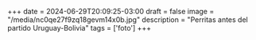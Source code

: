 +++
date = 2024-06-29T20:09:25-03:00
draft = false
image = "/media/nc0qe27f9zq18gevm14x0b.jpg"
description = "Perritas antes del partido Uruguay-Bolivia"
tags = ['foto']
+++
